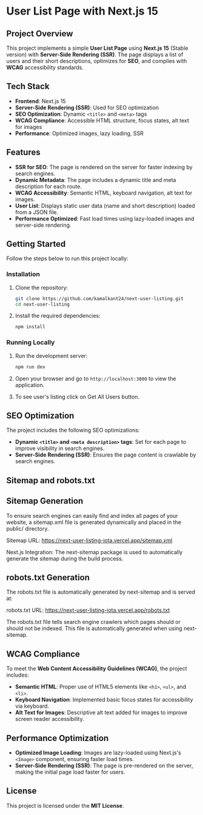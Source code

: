 # User List Page with Next.js 15

## Project Overview

This project implements a simple **User List Page** using **Next.js 15** (Stable version) with **Server-Side Rendering (SSR)**. The page displays a list of users and their short descriptions, optimizes for **SEO**, and complies with **WCAG** accessibility standards.

## Tech Stack

- **Frontend**: Next.js 15
- **Server-Side Rendering (SSR)**: Used for SEO optimization
- **SEO Optimization**: Dynamic `<title>` and `<meta>` tags
- **WCAG Compliance**: Accessible HTML structure, focus states, alt text for images
- **Performance**: Optimized images, lazy loading, SSR

## Features

- **SSR for SEO**: The page is rendered on the server for faster indexing by search engines.
- **Dynamic Metadata**: The page includes a dynamic title and meta description for each route.
- **WCAG Accessibility**: Semantic HTML, keyboard navigation, alt text for images.
- **User List**: Displays static user data (name and short description) loaded from a JSON file.
- **Performance Optimized**: Fast load times using lazy-loaded images and server-side rendering.

## Getting Started

Follow the steps below to run this project locally:

### Installation

1. Clone the repository:

   ```bash
   git clone https://github.com/kamalkant24/next-user-listing.git
   cd next-user-listing
   ```

2. Install the required dependencies:

   ```bash
   npm install
   ```

### Running Locally

1. Run the development server:

   ```bash
   npm run dev
   ```

2. Open your browser and go to `http://localhost:3000` to view the application.
3. To see user's listing click on Get All Users button.

## SEO Optimization

The project includes the following SEO optimizations:

- **Dynamic `<title>` and `<meta description>` tags**: Set for each page to improve visibility in search engines.
- **Server-Side Rendering (SSR)**: Ensures the page content is crawlable by search engines.

## Sitemap and robots.txt
## Sitemap Generation
To ensure search engines can easily find and index all pages of your website, a sitemap.xml file is generated dynamically and placed in the public/ directory.

Sitemap URL: https://next-user-listing-iota.vercel.app/sitemap.xml

Next.js Integration: The next-sitemap package is used to automatically generate the sitemap during the build process.

## robots.txt Generation
The robots.txt file is automatically generated by next-sitemap and is served at:

robots.txt URL: https://next-user-listing-iota.vercel.app/robots.txt

The robots.txt file tells search engine crawlers which pages should or should not be indexed. This file is automatically generated when using next-sitemap.

## WCAG Compliance

To meet the **Web Content Accessibility Guidelines (WCAG)**, the project includes:

- **Semantic HTML**: Proper use of HTML5 elements like `<h1>`, `<ul>`, and `<li>`.
- **Keyboard Navigation**: Implemented basic focus states for accessibility via keyboard.
- **Alt Text for Images**: Descriptive alt text added for images to improve screen reader accessibility.

## Performance Optimization

- **Optimized Image Loading**: Images are lazy-loaded using Next.js's `<Image>` component, ensuring faster load times.
- **Server-Side Rendering (SSR)**: The page is pre-rendered on the server, making the initial page load faster for users.



## License

This project is licensed under the **MIT License**.
